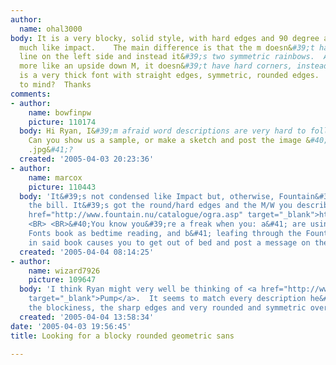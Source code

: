 ```yaml
---
author:
  name: ohal3000
body: It is a very blocky, solid style, with hard edges and 90 degree angles.  Very
  much like impact.    The main difference is that the m doesn&#39;t have a hard straight
  line on the left side and instead it&#39;s two symmetric rainbows.  And the W is
  more like an upside down M, it doesn&#39;t have hard corners, instead it&#39;s rounded.   Overall
  is a very thick font with straight edges, symmetric, rounded edges.  Any names come
  to mind?  Thanks
comments:
- author:
    name: bowfinpw
    picture: 110174
  body: Hi Ryan, I&#39;m afraid word descriptions are very hard to follow and visualize.
    Can you show us a sample, or make a sketch and post the image &#40;as a .gif or
    .jpg&#41;?
  created: '2005-04-03 20:23:36'
- author:
    name: marcox
    picture: 110443
  body: 'It&#39;s not condensed like Impact but, otherwise, Fountain&#39;s OGRA fits
    the bill. It&#39;s got the round/hard edges and the M/W you describe: <BR> <BR><a
    href="http://www.fountain.nu/catalogue/ogra.asp" target="_blank">http://www.fountain.nu/catalogue/ogra.asp</a>
    <BR> <BR>&#40;You know you&#39;re a freak when you: a&#41; are using the Indie
    Fonts book as bedtime reading, and b&#41; leafing through the Fountain samples
    in said book causes you to get out of bed and post a message on the Type ID board.&#41;'
  created: '2005-04-04 08:14:25'
- author:
    name: wizard7926
    picture: 109647
  body: 'I think Ryan might very well be thinking of <a href="http://www.myfonts.com/fonts/letraset/pump/regular/testdrive.html?s=AaBbCcDdEeFfGgMmWw&amp;p=48"
    target="_blank">Pump</a>.  It seems to match every description he&#39;s given:
    the blockiness, the sharp edges and very rounded and symmetric overall feel.'
  created: '2005-04-04 13:58:34'
date: '2005-04-03 19:56:45'
title: Looking for a blocky rounded geometric sans

---
```

